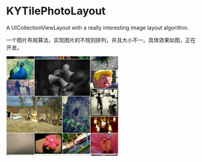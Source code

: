 # KYTilePhotoLayout
A UICollectionViewLayout with a really interesting image layout algorithm.

一个图片布局算法，实现图片的不规则排列，并且大小不一。具体效果如图，正在开发。

![](demo.png)
